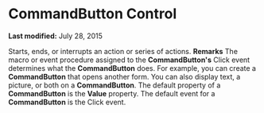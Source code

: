 
# CommandButton Control

 **Last modified:** July 28, 2015


Starts, ends, or interrupts an action or series of actions.
 **Remarks**
The macro or event procedure assigned to the  **CommandButton's** Click event determines what the **CommandButton** does. For example, you can create a **CommandButton** that opens another form. You can also display text, a picture, or both on a **CommandButton**.
The default property of a  **CommandButton** is the **Value** property.
The default event for a  **CommandButton** is the Click event.
